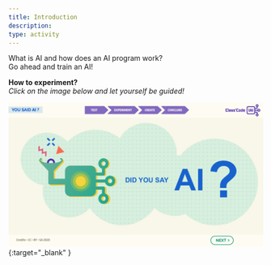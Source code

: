 ```yaml
---
title: Introduction
description:
type: activity 
---
```


What is AI and how does an AI program work?  
Go ahead and train an AI!

**How to experiment?**  
_Click on the image below and let yourself be guided!_

[![Image of Tutorial 1](../Images/Tuto-M1-FirstProgram.png)](https://pixees.fr/classcodeiai/app/tuto1?lang=en){:target="_blank" }
